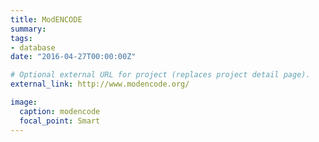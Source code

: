 ```yaml
---
title: ModENCODE
summary: 
tags:
- database
date: "2016-04-27T00:00:00Z"

# Optional external URL for project (replaces project detail page).
external_link: http://www.modencode.org/

image:
  caption: modencode
  focal_point: Smart
---
```

